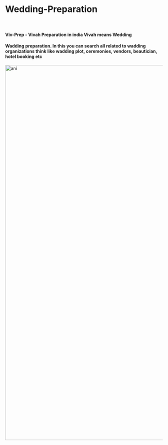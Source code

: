 # Wedding-Preparation

</br>
<h4> Viv-Prep - Vivah Preparation in india Vivah means Wedding</h4>
<h4> Wadding preparation. In this you can search all related to 
wadding organizations think like wadding plot, 
ceremonies, vendors, beautician, hotel booking etc</h4>
<img align="left" alt="ani" width="1200px" hight="3600px" src="https://i.pinimg.com/originals/46/29/6c/46296c4aebbceac640ea8fa9ce8cb879.jpg" />


